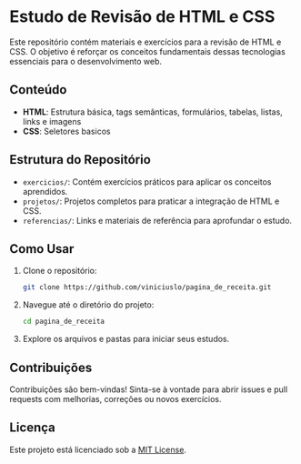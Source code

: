 # Estudo de Revisão de HTML e CSS

Este repositório contém materiais e exercícios para a revisão de HTML e CSS. O objetivo é reforçar os conceitos fundamentais dessas tecnologias essenciais para o desenvolvimento web.

## Conteúdo

- **HTML**: Estrutura básica, tags semânticas, formulários, tabelas, listas, links e imagens
- **CSS**: Seletores basicos 

## Estrutura do Repositório

- `exercicios/`: Contém exercícios práticos para aplicar os conceitos aprendidos.
- `projetos/`: Projetos completos para praticar a integração de HTML e CSS.
- `referencias/`: Links e materiais de referência para aprofundar o estudo.

## Como Usar

1. Clone o repositório:
    ```bash
    git clone https://github.com/viniciuslo/pagina_de_receita.git
    ```
2. Navegue até o diretório do projeto:
    ```bash
    cd pagina_de_receita
    ```
3. Explore os arquivos e pastas para iniciar seus estudos.

## Contribuições

Contribuições são bem-vindas! Sinta-se à vontade para abrir issues e pull requests com melhorias, correções ou novos exercícios.

## Licença

Este projeto está licenciado sob a [MIT License](LICENSE).

